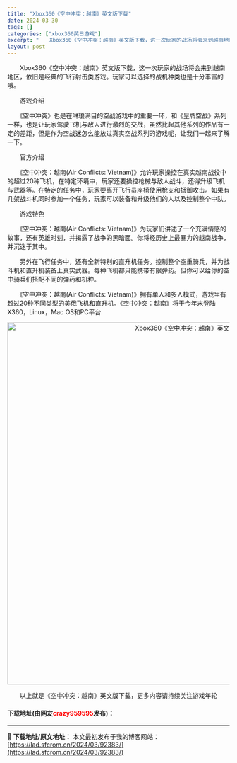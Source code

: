 ```yaml
---
title: "Xbox360《空中冲突：越南》英文版下载"
date: 2024-03-30
tags: []
categories: ["xbox360英日游戏"]
excerpt: "　　Xbox360《空中冲突：越南》英文版下载，这一次玩家的战场将会来到越南地区，依旧是经典的飞行射击类游戏。玩家可以选择的战机种类也是十分丰富的哦。 　　游戏介绍 　　《空中冲突》也是在琳琅满目的空战游戏中的重要一环，和《皇牌空战》系列一样，也是让玩家驾驶飞机与敌人进行激烈的交战，虽然比起其他系列&hellip;"
layout: post
---
```


 <p>　　Xbox360《空中冲突：越南》英文版下载，这一次玩家的战场将会来到越南地区，依旧是经典的飞行射击类游戏。玩家可以选择的战机种类也是十分丰富的哦。</p> <p>　　游戏介绍</p> <p>　　《空中冲突》也是在琳琅满目的空战游戏中的重要一环，和《皇牌空战》系列一样，也是让玩家驾驶飞机与敌人进行激烈的交战，虽然比起其他系列的作品有一定的差距，但是作为空战迷怎么能放过真实空战系列的游戏呢，让我们一起来了解一下。</p> <p>　　官方介绍</p> <p>　　《空中冲突：越南(Air Conflicts: Vietnam)》允许玩家操控在真实越南战役中的超过20种飞机，在特定环境中，玩家还要操控枪械与敌人战斗，还得升级飞机与武器等。在特定的任务中，玩家要离开飞行员座椅使用枪支和抵御攻击。如果有几架战斗机同时参加一个任务，玩家可以装备和升级他们的人以及控制整个中队。</p> <p>　　游戏特色</p> <p>　　《空中冲突：越南(Air Conflicts: Vietnam)》为玩家们讲述了一个充满情感的故事，还有英雄时刻，并揭露了战争的黑暗面。你将经历史上最暴力的越南战争，并沉迷于其中。</p> <p>　　另外在飞行任务中，还有全新特别的直升机任务。控制整个空重骑兵，并为战斗机和直升机装备上真实武器。每种飞机都只能携带有限弹药。但你可以给你的空中骑兵们搭配不同的弹药和机种。</p> <p>　　《空中冲突：越南(Air Conflicts: Vietnam)》拥有单人和多人模式，游戏里有超过20种不同类型的美俄飞机和直升机。《空中冲突：越南》将于今年末登陆X360，Linux，Mac OS和PC平台</p> <p align="center"><img align="" border="0" src="https://www.2023game.com/d/file/p/2022/04-19/59fef3ca4cffd45238381d54181f8bc9.jpg" width="819" alt="Xbox360《空中冲突：越南》英文版下载" /></p> <p>　　以上就是《空中冲突：越南》英文版下载，更多内容请持续关注游戏年轮</p> <p><h4>下载地址(由网友<font color="red">crazy959595</font>发布)：</h4></p> 

---
📖 **下载地址/原文地址：** 本文最初发布于我的博客网站：[https://lad.sfcrom.cn/2024/03/92383/](https://lad.sfcrom.cn/2024/03/92383/)

